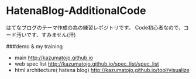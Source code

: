 # HatenaBlog-AdditionalCode
はてなブログのテーマ作成の為の練習レポジトリです。
Code初心者なので、コード汚いです、すみません(汗)

###demo & my training
- main http://kazumatojo.github.io
- web spec list http://kazumatojo.github.io/spec_list/spec_list
- html architecture( hatena blog) http://kazumatojo.github.io/tool/visualize

